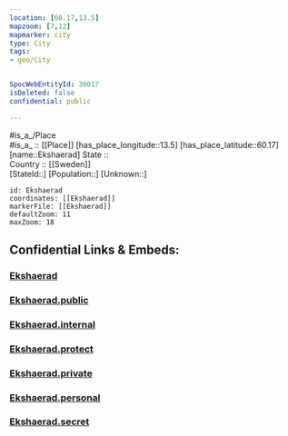 ```yaml
---
location: [60.17,13.5] 
mapzoom: [7,12] 
mapmarker: city 
type: City
tags:
- geo/City


SpocWebEntityId: 30017
isDeleted: false
confidential: public

---
```

#is_a_/Place  
#is_a_ :: [[Place]] 
[has_place_longitude::13.5] 
[has_place_latitude::60.17] 
[name::Ekshaerad] 
State ::  
Country :: [[Sweden]]  
[StateId::] 
[Population::] 
[Unknown::] 


```leaflet
id: Ekshaerad
coordinates: [[Ekshaerad]] 
markerFile: [[Ekshaerad]] 
defaultZoom: 11 
maxZoom: 18
```


## Confidential Links & Embeds: 

### [Ekshaerad](/_Standards/Earth/Continent/Europe/Europe~North/Sweden/Provinces~Sweden/Värmland/City/Ekshaerad.md) 

### [Ekshaerad.public](/_public/Earth/Continent/Europe/Europe~North/Sweden/Provinces~Sweden/Värmland/City/Ekshaerad.public.md) 

### [Ekshaerad.internal](/_internal/Earth/Continent/Europe/Europe~North/Sweden/Provinces~Sweden/Värmland/City/Ekshaerad.internal.md) 

### [Ekshaerad.protect](/_protect/Earth/Continent/Europe/Europe~North/Sweden/Provinces~Sweden/Värmland/City/Ekshaerad.protect.md) 

### [Ekshaerad.private](/_private/Earth/Continent/Europe/Europe~North/Sweden/Provinces~Sweden/Värmland/City/Ekshaerad.private.md) 

### [Ekshaerad.personal](/_personal/Earth/Continent/Europe/Europe~North/Sweden/Provinces~Sweden/Värmland/City/Ekshaerad.personal.md) 

### [Ekshaerad.secret](/_secret/Earth/Continent/Europe/Europe~North/Sweden/Provinces~Sweden/Värmland/City/Ekshaerad.secret.md)

